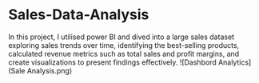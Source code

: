# Sales-Data-Analysis
In this project, I utilised power BI and dived into a large sales dataset exploring sales trends over time, identifying the best-selling products, calculated revenue metrics such as total sales and profit margins, and create visualizations to present findings effectively.
![Dashbord Analytics](Sale Analysis.png)
